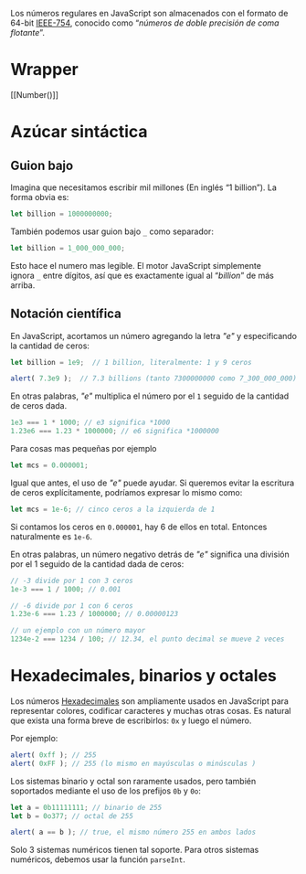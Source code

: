 Los números regulares en JavaScript son almacenados con el formato de 64-bit [IEEE-754](https://es.wikipedia.org/wiki/IEEE_754), conocido como “_números de doble precisión de coma flotante_”.

# Wrapper

[[Number()]]

# Azúcar sintáctica

## Guion bajo

Imagina que necesitamos escribir mil millones (En inglés “1 billion”). La forma obvia es:

```js
let billion = 1000000000;
```

También podemos usar guion bajo `_` como separador:

```js
let billion = 1_000_000_000;
```

Esto hace el numero mas legible. El motor JavaScript simplemente ignora `_` entre dígitos, así que es exactamente igual al “_billion_” de más arriba.

## Notación científica

En JavaScript, acortamos un número agregando la letra _"e"_ y especificando la cantidad de ceros:

```js
let billion = 1e9;  // 1 billion, literalmente: 1 y 9 ceros

alert( 7.3e9 );  // 7.3 billions (tanto 7300000000 como 7_300_000_000)
```

En otras palabras, _"e"_ multiplica el número por el `1` seguido de la cantidad de ceros dada.

```js
1e3 === 1 * 1000; // e3 significa *1000 
1.23e6 === 1.23 * 1000000; // e6 significa *1000000
```

Para cosas mas pequeñas por ejemplo

```js
let mсs = 0.000001;
```

Igual que antes, el uso de _"e"_ puede ayudar. Si queremos evitar la escritura de ceros explícitamente, podríamos expresar lo mismo como:

```javascript
let mcs = 1e-6; // cinco ceros a la izquierda de 1
```

Si contamos los ceros en `0.000001`, hay 6 de ellos en total. Entonces naturalmente es `1e-6`.

En otras palabras, un número negativo detrás de _"e"_ significa una división por el 1 seguido de la cantidad dada de ceros:

```js
// -3 divide por 1 con 3 ceros
1e-3 === 1 / 1000; // 0.001

// -6 divide por 1 con 6 ceros
1.23e-6 === 1.23 / 1000000; // 0.00000123

// un ejemplo con un número mayor
1234e-2 === 1234 / 100; // 12.34, el punto decimal se mueve 2 veces
```


# Hexadecimales, binarios y octales
Los números [Hexadecimales](https://es.wikipedia.org/wiki/Sistema_hexadecimal) son ampliamente usados en JavaScript para representar colores, codificar caracteres y muchas otras cosas. Es natural que exista una forma breve de escribirlos: `0x` y luego el número.

Por ejemplo:

````js
alert( 0xff ); // 255 
alert( 0xFF ); // 255 (lo mismo en mayúsculas o minúsculas )
````

Los sistemas binario y octal son raramente usados, pero también soportados mediante el uso de los prefijos `0b` y `0o`:

````js
let a = 0b11111111; // binario de 255 
let b = 0o377; // octal de 255

alert( a == b ); // true, el mismo número 255 en ambos lados
````

Solo 3 sistemas numéricos tienen tal soporte. Para otros sistemas numéricos, debemos usar la función `parseInt`.
